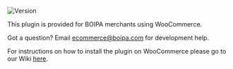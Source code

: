 ![Version](https://img.shields.io/badge/version-1.1.0-informational)

This plugin is provided for BOIPA merchants using WooCommerce.

Got a question? Email ecommerce@boipa.com for development help.

For instructions on how to install the plugin on WooCommerce please go to our Wiki [here](https://github.com/BOIPA/WooCommerce_plugin/wiki/Installation-of-BOIPA-Plugin-for-WooCommerce).
